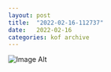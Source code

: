 ```yaml
---
layout:	post
title:	"2022-02-16-112737"
date:	2022-02-16
categories:	kof archive
---
```


![Image Alt](https://k0f.github.io/assets/2022-02-16-112737.jpg)
